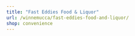```yaml
---
title: "Fast Eddies Food & Liquor"
url: /winnemucca/fast-eddies-food-and-liquor/
shop: convenience
---
```

